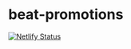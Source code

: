 # beat-promotions

[![Netlify Status](https://api.netlify.com/api/v1/badges/9705d4b4-1f0c-49c1-bedd-ceb1bbca81ca/deploy-status)](https://app.netlify.com/sites/beatpromotions/deploys)

